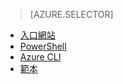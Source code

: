 > [AZURE.SELECTOR]
- [入口網站](load-balancer-get-started-internet-portal.md)
- [PowerShell](load-balancer-get-started-internet-arm-ps.md)
- [Azure CLI](load-balancer-get-started-internet-arm-cli.md)
- [範本](load-balancer-get-started-internet-arm-template.md)

<!---HONumber=AcomDC_0921_2016-->
